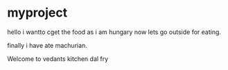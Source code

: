 # myproject
hello 
i wantto cget the food
as i am hungary
now lets go outside for eating.


finally i have ate machurian.


Welcome to vedants kitchen
dal fry

